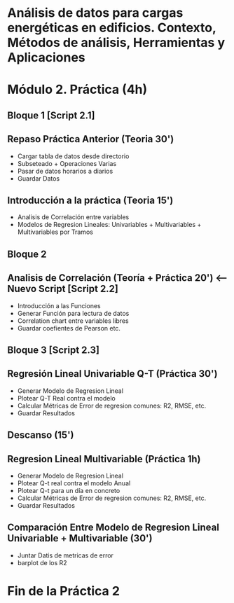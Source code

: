 # Análisis de datos para cargas energéticas en edificios. Contexto, Métodos de análisis, Herramientas y Aplicaciones

# Módulo 2. Práctica (4h)
## Bloque 1 [Script 2.1]
## Repaso Práctica Anterior (Teoria 30')
* Cargar tabla de datos desde directorio
* Subseteado + Operaciones Varias
* Pasar de datos horarios a diarios
* Guardar Datos

## Introducción a la práctica (Teoria 15')
* Analisis de Correlación entre variables
* Modelos de Regresion Lineales: Univariables + Multivariables + Multivariables por Tramos

## Bloque 2 

## Analisis de Correlación (Teoría + Práctica 20') <-- Nuevo Script [Script 2.2]
* Introducción a las Funciones
* Generar Función para lectura de datos
* Correlation chart entre variables libres
* Guardar coefientes de Pearson etc. 

## Bloque 3 [Script 2.3]

## Regresión Lineal Univariable Q-T (Práctica 30') 
* Generar Modelo de Regresion Lineal
* Plotear Q-T Real contra el modelo
* Calcular Métricas de Error de regresion comunes: R2, RMSE, etc.
* Guardar Resultados

## Descanso (15')

## Regresion Lineal Multivariable (Práctica 1h)
* Generar Modelo de Regresion Lineal
* Plotear Q-t real contra el modelo Anual
* Plotear Q-t para un día en concreto
* Calcular Métricas de Error de regresion comunes: R2, RMSE, etc.
* Guardar Resultados

## Comparación Entre Modelo de Regresion Lineal Univariable + Multivariable (30') 
* Juntar Datis de metricas de error
* barplot de los R2

# Fin de la Práctica 2






